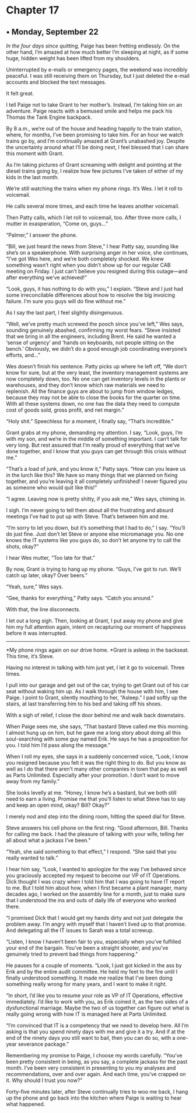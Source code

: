 # Chapter 17

## • Monday, September 22

*In the four days since quitting,* Paige has been fretting endlessly. On the other hand, I’m amazed at how much better I’m sleeping at night, as if some huge, hidden weight has been lifted from my shoulders.

Uninterrupted by e-mails or emergency pages, the weekend was incredibly peaceful. I was still receiving them on Thursday, but I just deleted the e-mail accounts and blocked the text messages.

It felt great.

I tell Paige not to take Grant to her mother’s. Instead, I’m taking him on an adventure. Paige reacts with a bemused smile and helps me pack his Thomas the Tank Engine backpack.

By 8 a.m., we’re out of the house and heading happily to the train station, where, for months, I’ve been promising to take him. For an hour we watch trains go by, and I’m continually amazed at Grant’s unabashed joy. Despite the uncertainty around what I’ll be doing next, I feel blessed that I can share this moment with Grant.

As I’m taking pictures of Grant screaming with delight and pointing at the diesel trains going by, I realize how few pictures I’ve taken of either of my kids in the last month.

We’re still watching the trains when my phone rings. It’s Wes. I let it roll to voicemail.

He calls several more times, and each time he leaves another voicemail.

Then Patty calls, which I let roll to voicemail, too. After three more calls, I mutter in exasperation, “Come on, guys…”

“Palmer,” I answer the phone.

“Bill, we just heard the news from Steve,” I hear Patty say, sounding like she’s on a speakerphone. With surprising anger in her voice, she continues, “I’ve got Wes here, and we’re both completely shocked. We knew something wasn’t right when you didn’t show up for our regular CAB meeting on Friday. I just can’t believe you resigned during this outage—and after everything we’ve achieved!”

“Look, guys, it has nothing to do with you,” I explain. “Steve and I just had some irreconcilable differences about how to resolve the big invoicing failure. I’m sure you guys will do fine without me.”

As I say the last part, I feel slightly disingenuous.

“Well, we’ve pretty much screwed the pooch since you’ve left,” Wes says, sounding genuinely abashed, confirming my worst fears. “Steve insisted that we bring in all the engineers, including Brent. He said he wanted a ‘sense of urgency’ and ‘hands on keyboards, not people sitting on the bench.’ Obviously, we didn’t do a good enough job coordinating everyone’s efforts, and…”

Wes doesn’t finish his sentence. Patty picks up where he left off, “We don’t know for sure, but at the very least, the inventory management systems are now completely down, too. No one can get inventory levels in the plants or warehouses, and they don’t know which raw materials we need to replenish. All the finance guys are about to jump from window ledges, because they may not be able to close the books for the quarter on time. With all these systems down, no one has the data they need to compute cost of goods sold, gross profit, and net margin.”

“Holy shit.” Speechless for a moment, I finally say, “That’s incredible.”

Grant grabs at my phone, demanding my attention. I say, “Look, guys, I’m with my son, and we’re in the middle of something important. I can’t talk for very long. But rest assured that I’m really proud of everything that we’ve done together, and I know that you guys can get through this crisis without me.”

“That’s a load of junk, and you know it,” Patty says. “How can you leave us in the lurch like this? We have so many things that we planned on fixing together, and you’re leaving it all completely unfinished! I never figured you as someone who would quit like this!”

“I agree. Leaving now is pretty shitty, if you ask me,” Wes says, chiming in.

I sigh. I’m never going to tell them about all the frustrating and absurd meetings I’ve had to put up with Steve. That’s between him and me.

“I’m sorry to let you down, but it’s something that I had to do,” I say. “You’ll do just fine. Just don’t let Steve or anyone else micromanage you. No one knows the IT systems like you guys do, so don’t let anyone try to call the shots, okay?”

I hear Wes mutter, “Too late for that.”

By now, Grant is trying to hang up my phone. “Guys, I’ve got to run. We’ll catch up later, okay? Over beers.”

“Yeah, sure,” Wes says.

“Gee, thanks for everything,” Patty says. “Catch you around.”

With that, the line disconnects.

I let out a long sigh. Then, looking at Grant, I put away my phone and give him my full attention again, intent on recapturing our moment of happiness before it was interrupted.

---

*My phone rings again on our drive home. *Grant is asleep in the backseat. This time, it’s Steve.

Having no interest in talking with him just yet, I let it go to voicemail. Three times.

I pull into our garage and get out of the car, trying to get Grant out of his car seat without waking him up. As I walk through the house with him, I see Paige. I point to Grant, silently mouthing to her, “Asleep.” I pad softly up the stairs, at last transferring him to his bed and taking off his shoes.

With a sigh of relief, I close the door behind me and walk back downstairs.

When Paige sees me, she says, “That bastard Steve called me this morning. I almost hung up on him, but he gave me a long story about doing all this soul-searching with some guy named Erik. He says he has a proposition for you. I told him I’d pass along the message.”

When I roll my eyes, she says in a suddenly concerned voice, “Look, I know you resigned because you felt it was the right thing to do. But you know as well as I do that there aren’t many other companies in town that pay as well as Parts Unlimited. Especially after your promotion. I don’t want to move away from my family.”

She looks levelly at me. “Honey, I know he’s a bastard, but we both still need to earn a living. Promise me that you’ll listen to what Steve has to say and keep an open mind, okay? Bill? Okay?”

I merely nod and step into the dining room, hitting the speed dial for Steve.

Steve answers his cell phone on the first ring. “Good afternoon, Bill. Thanks for calling me back. I had the pleasure of talking with your wife, telling her all about what a jackass I’ve been.”

“Yeah, she said something to that effect,” I respond. “She said that you really wanted to talk.”

I hear him say, “Look, I wanted to apologize for the way I’ve behaved since you graciously accepted my request to become our VP of IT Operations. Dick thought I was crazy when I told him that I was going to have IT report to me. But I told him about how, when I first became a plant manager, many decades ago, I worked on the assembly line for a month, just to make sure that I understood the ins and outs of daily life of everyone who worked there.

“I promised Dick that I would get my hands dirty and not just delegate the problem away. I’m angry with myself that I haven’t lived up to that promise. And delegating all the IT issues to Sarah was a total screwup.

“Listen, I know I haven’t been fair to you, especially when you’ve fulfilled your end of the bargain. You’ve been a straight shooter, and you’ve genuinely tried to prevent bad things from happening.”

He pauses for a couple of moments. “Look, I just got kicked in the ass by Erik and by the entire audit committee. He held my feet to the fire until I finally understood something. It made me realize that I’ve been doing something really wrong for many years, and I want to make it right.

“In short, I’d like you to resume your role as VP of IT Operations, effective immediately. I’d like to work with you, as Erik coined it, as the two sides of a dysfunctional marriage. Maybe the two of us together can figure out what is really going wrong with how IT is managed here at Parts Unlimited.

“I’m convinced that IT is a competency that we need to develop here. All I’m asking is that you spend ninety days with me and give it a try. And if at the end of the ninety days you still want to bail, then you can do so, with a one-year severance package.”

Remembering my promise to Paige, I choose my words carefully. “You’ve been pretty consistent in being, as you say, a complete jackass for the past month. I’ve been very consistent in presenting to you my analyses and recommendations, over and over again. And each time, you’ve crapped on it. Why should I trust you now?”

Forty-five minutes later, after Steve continually tries to woo me back, I hang up the phone and go back into the kitchen where Paige is waiting to hear what happened.
